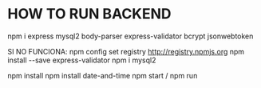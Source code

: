 # HOW TO RUN BACKEND
npm i express mysql2 body-parser express-validator bcrypt jsonwebtoken


SI NO FUNCIONA: 
npm config set registry http://registry.npmjs.org
npm install --save express-validator
npm i mysql2


npm install
npm install date-and-time
npm start / npm run